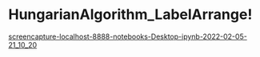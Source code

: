 # HungarianAlgorithm_LabelArrange!

[screencapture-localhost-8888-notebooks-Desktop-ipynb-2022-02-05-21_10_20](https://user-images.githubusercontent.com/84513149/152641548-d6f4e0cf-ba59-4510-b5da-f0e4f517d9c4.png)
